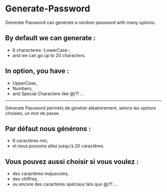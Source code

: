 # Generate-Password

 Generate Password can generate a random password with many options.
 
## By default we can generate : 
 - 6 characteres -LowerCase-,
 - and we can go up to 20 characters.  
   
 ## In option, you have : 
 - UpperCase, 
 - Numbers,
 - and Special Charactere like @/\?! ... 


-------------------------------------------------------------------------------------


Generate Password permets de générer aléatoirement, selons les options choisies, un mot de passe.  
## Par défaut nous générons :
- 6 caractères min, 
- et nous pouvons allez jusqu'à 20 caractères.  
  
## Vous pouvez aussi choisir si vous voulez :
- des caractères majuscules, 
- des chiffres,
- ou encore des caractères spéciaux tels que @/\?! ...
